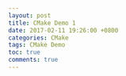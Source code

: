 ```yaml
---
layout: post
title: CMake Demo 1
date: 2017-02-11 19:26:00 +0800
categories: CMake
tags: CMake Demo
toc: true
comments: true
---
```


